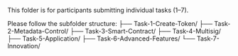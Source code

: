 This folder is for participants submitting individual tasks (1–7).

Please follow the subfolder structure:
├── Task-1-Create-Token/
├── Task-2-Metadata-Control/
├── Task-3-Smart-Contract/
├── Task-4-Multisig/
├── Task-5-Application/
├── Task-6-Advanced-Features/
└── Task-7-Innovation/
